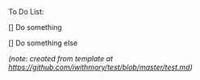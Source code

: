 To Do List:

[] Do something

[] Do something else

*(note: created from template at https://github.com/iwithmory/test/blob/master/test.md)*
